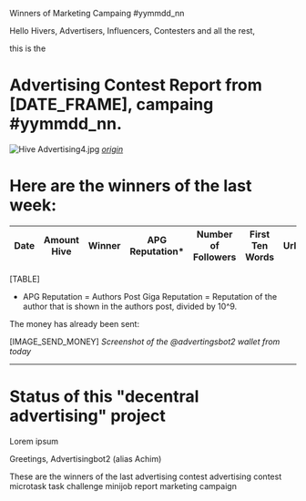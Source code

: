 Winners of Marketing Campaing #yymmdd_nn

Hello Hivers, Advertisers, Influencers, Contesters and all the rest,

this is the
# Advertising Contest Report from [DATE_FRAME], campaing #yymmdd_nn.
![Hive Advertising4.jpg](https://files.peakd.com/file/peakd-hive/advertisingbot2/23tvXqGQwrhpay9wynk62ZB7xcamK45iVCVy4rUjKtiKZrY9UrsXvgDRyMYq8JXYfshrT.jpg)
*[origin](https://photofunia.com/)*

# Here are the winners of the last week:

|Date|Amount Hive|Winner|APG Reputation*|Number of Followers|First Ten Words|Url|Image|
|-|-|-|-|-|-|-|-|
[TABLE]

* APG Reputation = Authors Post Giga Reputation = Reputation of the author that is shown in the authors post, divided by 10^9.



The money has already been sent:

[IMAGE_SEND_MONEY]
*Screenshot of the @advertingsbot2 wallet from today*

---
# Status of this "decentral advertising" project


Lorem ipsum



Greetings, Advertisingbot2 (alias Achim)



These are the winners of the last advertising contest
advertising contest microtask task challenge minijob report marketing campaign
